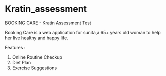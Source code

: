 # Kratin_assessment

BOOKING CARE - Kratin Assessment Test

Booking Care is a web application for sunita,a 65+ years old woman to help her live healthy and happy life.

Features :
 1. Online Routine Checkup
 2. Diet Plan
 3. Exercise Suggestions
